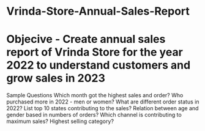 # Vrinda-Store-Annual-Sales-Report
# Objecive - Create annual sales report of Vrinda Store for the year 2022 to understand customers and grow sales in 2023
Sample Questions
Which month got the highest sales and order?
Who purchased more in 2022 - men or women?
What are different order status in 2022?
List top 10 states contributing to the sales?
Relation between age and gender based in numbers of orders?
Which channel is contributing to maximum sales?
Highest selling category?
